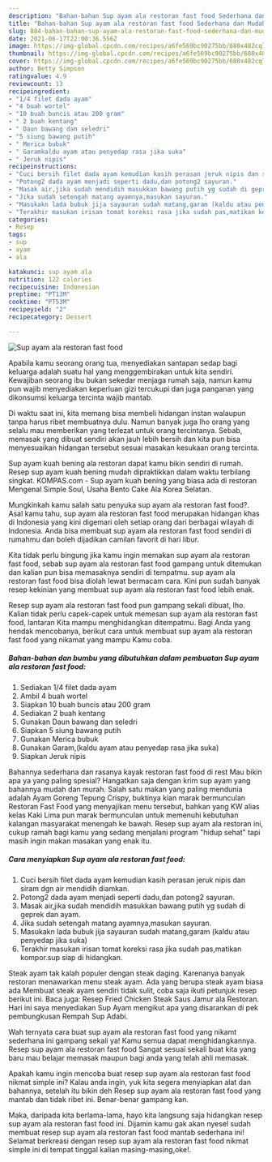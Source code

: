 ```yaml
---
description: "Bahan-bahan Sup ayam ala restoran fast food Sederhana dan Mudah Dibuat"
title: "Bahan-bahan Sup ayam ala restoran fast food Sederhana dan Mudah Dibuat"
slug: 884-bahan-bahan-sup-ayam-ala-restoran-fast-food-sederhana-dan-mudah-dibuat
date: 2021-06-17T22:00:36.556Z
image: https://img-global.cpcdn.com/recipes/a6fe569bc90275bb/680x482cq70/sup-ayam-ala-restoran-fast-food-foto-resep-utama.jpg
thumbnail: https://img-global.cpcdn.com/recipes/a6fe569bc90275bb/680x482cq70/sup-ayam-ala-restoran-fast-food-foto-resep-utama.jpg
cover: https://img-global.cpcdn.com/recipes/a6fe569bc90275bb/680x482cq70/sup-ayam-ala-restoran-fast-food-foto-resep-utama.jpg
author: Betty Simpson
ratingvalue: 4.9
reviewcount: 13
recipeingredient:
- "1/4 filet dada ayam"
- "4 buah wortel"
- "10 buah buncis atau 200 gram"
- " 2 buah kentang"
- " Daun bawang dan seledri"
- "5 siung bawang putih"
- " Merica bubuk"
- " Garamkaldu ayam atau penyedap rasa jika suka"
- " Jeruk nipis"
recipeinstructions:
- "Cuci bersih filet dada ayam kemudian kasih perasan jeruk nipis dan siram dgn air mendidih diamkan."
- "Potong2 dada ayam menjadi seperti dadu,dan potong2 sayuran."
- "Masak air,jika sudah mendidih masukkan bawang putih yg sudah di geprek dan ayam."
- "Jika sudah setengah matang ayamnya,masukan sayuran."
- "Masukakn lada bubuk jija sayauran sudah matang,garam (kaldu atau penyedap jika suka)"
- "Terakhir masukan irisan tomat koreksi rasa jika sudah pas,matikan kompor.sup siap di hidangkan."
categories:
- Resep
tags:
- sup
- ayam
- ala

katakunci: sup ayam ala 
nutrition: 122 calories
recipecuisine: Indonesian
preptime: "PT13M"
cooktime: "PT53M"
recipeyield: "2"
recipecategory: Dessert

---
```



![Sup ayam ala restoran fast food](https://img-global.cpcdn.com/recipes/a6fe569bc90275bb/680x482cq70/sup-ayam-ala-restoran-fast-food-foto-resep-utama.jpg)

Apabila kamu seorang orang tua, menyediakan santapan sedap bagi keluarga adalah suatu hal yang menggembirakan untuk kita sendiri. Kewajiban seorang ibu bukan sekedar menjaga rumah saja, namun kamu pun wajib menyediakan keperluan gizi tercukupi dan juga panganan yang dikonsumsi keluarga tercinta wajib mantab.

Di waktu  saat ini, kita memang bisa membeli hidangan instan walaupun tanpa harus ribet membuatnya dulu. Namun banyak juga lho orang yang selalu mau memberikan yang terlezat untuk orang tercintanya. Sebab, memasak yang dibuat sendiri akan jauh lebih bersih dan kita pun bisa menyesuaikan hidangan tersebut sesuai masakan kesukaan orang tercinta. 

Sup ayam kuah bening ala restoran dapat kamu bikin sendiri di rumah. Resep sup ayam kuah bening mudah dipraktikkan dalam waktu terbilang singkat. KOMPAS.com - Sup ayam kuah bening yang biasa ada di restoran Mengenal Simple Soul, Usaha Bento Cake Ala Korea Selatan.

Mungkinkah kamu salah satu penyuka sup ayam ala restoran fast food?. Asal kamu tahu, sup ayam ala restoran fast food merupakan hidangan khas di Indonesia yang kini digemari oleh setiap orang dari berbagai wilayah di Indonesia. Anda bisa membuat sup ayam ala restoran fast food sendiri di rumahmu dan boleh dijadikan camilan favorit di hari libur.

Kita tidak perlu bingung jika kamu ingin memakan sup ayam ala restoran fast food, sebab sup ayam ala restoran fast food gampang untuk ditemukan dan kalian pun bisa memasaknya sendiri di tempatmu. sup ayam ala restoran fast food bisa diolah lewat bermacam cara. Kini pun sudah banyak resep kekinian yang membuat sup ayam ala restoran fast food lebih enak.

Resep sup ayam ala restoran fast food pun gampang sekali dibuat, lho. Kalian tidak perlu capek-capek untuk memesan sup ayam ala restoran fast food, lantaran Kita mampu menghidangkan ditempatmu. Bagi Anda yang hendak mencobanya, berikut cara untuk membuat sup ayam ala restoran fast food yang nikamat yang mampu Kamu coba.

<!--inarticleads1-->

##### Bahan-bahan dan bumbu yang dibutuhkan dalam pembuatan Sup ayam ala restoran fast food:

1. Sediakan 1/4 filet dada ayam
1. Ambil 4 buah wortel
1. Siapkan 10 buah buncis atau 200 gram
1. Sediakan  2 buah kentang
1. Gunakan  Daun bawang dan seledri
1. Siapkan 5 siung bawang putih
1. Gunakan  Merica bubuk
1. Gunakan  Garam,(kaldu ayam atau penyedap rasa jika suka)
1. Siapkan  Jeruk nipis


Bahannya sederhana dan rasanya kayak restoran fast food di rest Mau bikin apa ya yang paling spesial? Hangatkan saja dengan krim sup ayam yang bahannya mudah dan murah. Salah satu makan yang paling mendunia adalah Ayam Goreng Tepung Crispy, buktinya kian marak bermunculan Restoran Fast Food yang menyajikan menu tersebut, bahkan yang KW alias kelas Kaki Lima pun marak bermunculan untuk memenuhi kebutuhan kalangan masyarakat menengah ke bawah. Resep sup ayam ala restoran ini, cukup ramah bagi kamu yang sedang menjalani program &#34;hidup sehat&#34; tapi masih ingin makan masakan yang enak itu. 

<!--inarticleads2-->

##### Cara menyiapkan Sup ayam ala restoran fast food:

1. Cuci bersih filet dada ayam kemudian kasih perasan jeruk nipis dan siram dgn air mendidih diamkan.
1. Potong2 dada ayam menjadi seperti dadu,dan potong2 sayuran.
1. Masak air,jika sudah mendidih masukkan bawang putih yg sudah di geprek dan ayam.
1. Jika sudah setengah matang ayamnya,masukan sayuran.
1. Masukakn lada bubuk jija sayauran sudah matang,garam (kaldu atau penyedap jika suka)
1. Terakhir masukan irisan tomat koreksi rasa jika sudah pas,matikan kompor.sup siap di hidangkan.


Steak ayam tak kalah populer dengan steak daging. Karenanya banyak restoran menawarkan menu steak ayam. Ada yang berupa steak ayam biasa ada Membuat steak ayam sendiri tidak sulit, coba saja ikuti petunjuk resep berikut ini. Baca juga: Resep Fried Chicken Steak Saus Jamur ala Restoran. Hari ini saya menyediakan Sup Ayam mengikut apa yang disarankan di pek pembungkusan Rempah Sup Adabi. 

Wah ternyata cara buat sup ayam ala restoran fast food yang nikamt sederhana ini gampang sekali ya! Kamu semua dapat menghidangkannya. Resep sup ayam ala restoran fast food Sangat sesuai sekali buat kita yang baru mau belajar memasak maupun bagi anda yang telah ahli memasak.

Apakah kamu ingin mencoba buat resep sup ayam ala restoran fast food nikmat simple ini? Kalau anda ingin, yuk kita segera menyiapkan alat dan bahannya, setelah itu bikin deh Resep sup ayam ala restoran fast food yang mantab dan tidak ribet ini. Benar-benar gampang kan. 

Maka, daripada kita berlama-lama, hayo kita langsung saja hidangkan resep sup ayam ala restoran fast food ini. Dijamin kamu gak akan nyesel sudah membuat resep sup ayam ala restoran fast food mantab sederhana ini! Selamat berkreasi dengan resep sup ayam ala restoran fast food nikmat simple ini di tempat tinggal kalian masing-masing,oke!.

